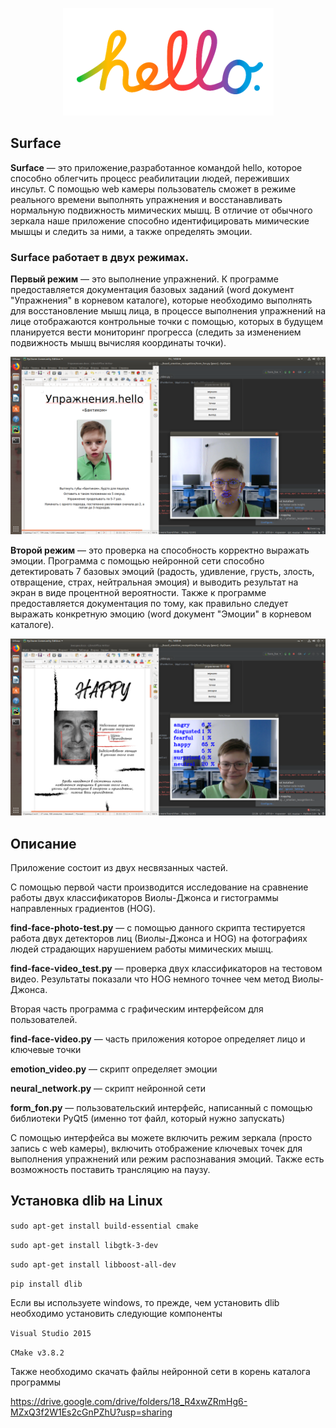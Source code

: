 <p align="center">
  <img src="screenshot_readme/hello..png"/></div>
</p>

Surface
-------
**Surface** — это приложение,разработанное командой hello, которое способно облегчить процесс реабилитации людей, переживших инсульт.  С помощью web камеры пользователь сможет в режиме реального времени выполнять упражнения и восстанавливать нормальную подвижность мимических мышц. В отличие от обычного зеркала наше приложение способно идентифицировать мимические мышцы и следить за ними, а также определять эмоции.

### Surface работает в двух режимах. 

**Первый режим** — это выполнение упражнений. К программе предоставляется документация базовых заданий (word документ "Упражнения" в корневом каталоге), которые необходимо выполнять для восстановление мышц лица, в процессе выполнения упражнений на лице отображаются контрольные точки с помощью, которых в будущем планируется вести мониторинг прогресса (следить за изменением подвижность мышц вычисляя координаты точки).

<p align="center">
  <img src="screenshot_readme/key_points.png"/></div>
</p>

**Второй режим** — это проверка на способность корректно выражать эмоции. Программа с помощью нейронной сети способно детектировать 7 базовых эмоций (радость, удивление, грусть, злость, отвращение, страх, нейтральная эмоция) и выводить результат на экран в виде процентной вероятности. Также к программе предоставляется документация по тому, как правильно следует выражать конкретную эмоцию (word документ "Эмоции" в корневом каталоге).

<p align="center">
  <img src="screenshot_readme/emotion.png"/></div>
</p>

## Описание

Приложение состоит из двух несвязанных частей.

С помощью первой части производится исследование на сравнение работы двух классификаторов Виолы-Джонса и гистограммы направленных градиентов (HOG).

**find-face-photo-test.py** — с помощью данного скрипта тестируется работа двух детекторов лиц (Виолы-Джонса и HOG) на фотографиях людей страдающих нарушением работы мимических мышц. 

**find-face-video_test.py** — проверка двух классификаторов на тестовом видео. Результаты показали что HOG немного точнее чем метод Виолы-Джонса.

Вторая часть программа с графическим интерфейсом для пользователей.

**find-face-video.py** — часть приложения которое определяет лицо и ключевые точки

**emotion_video.py** — скрипт определяет эмоции

**neural_network.py** — скрипт нейронной сети 

**form_fon.py** — пользовательский интерфейс, написанный с помощью библиотеки PyQt5 (именно тот файл, который нужно запускать)

С помощью интерфейса вы можете включить режим зеркала (просто запись с web камеры), включить отображение ключевых точек для выполнения упражнений или режим распознавания эмоций. Также есть возможность поставить трансляцию на паузу.

## Установка dlib на Linux

`sudo apt-get install build-essential cmake`

`sudo apt-get install libgtk-3-dev`

`sudo apt-get install libboost-all-dev`

`pip install dlib`

Если вы используете windows, то прежде, чем установить dlib необходимо установить следующие компоненты

`Visual Studio 2015`

`CMake v3.8.2`

Также необходимо скачать файлы нейронной сети в корень каталога программы 

https://drive.google.com/drive/folders/18_R4xwZRmHg6-MZxQ3f2W1Es2cGnPZhU?usp=sharing
